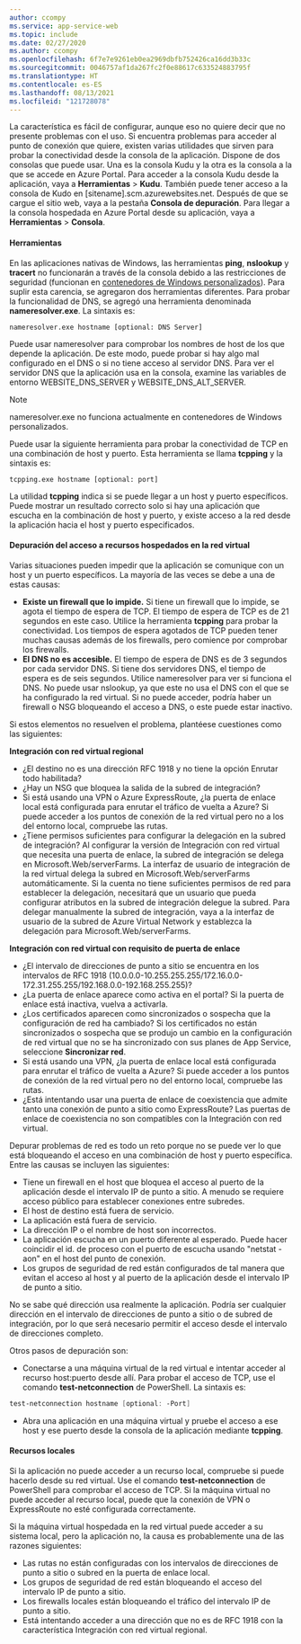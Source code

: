 ```yaml
---
author: ccompy
ms.service: app-service-web
ms.topic: include
ms.date: 02/27/2020
ms.author: ccompy
ms.openlocfilehash: 6f7e7e9261eb0ea2969dbfb752426ca16dd3b33c
ms.sourcegitcommit: 0046757af1da267fc2f0e88617c633524883795f
ms.translationtype: HT
ms.contentlocale: es-ES
ms.lasthandoff: 08/13/2021
ms.locfileid: "121728078"
---
```

La característica es fácil de configurar, aunque eso no quiere decir que no presente problemas con el uso. Si encuentra problemas para acceder al punto de conexión que quiere, existen varias utilidades que sirven para probar la conectividad desde la consola de la aplicación. Dispone de dos consolas que puede usar. Una es la consola Kudu y la otra es la consola a la que se accede en Azure Portal. Para acceder a la consola Kudu desde la aplicación, vaya a **Herramientas** > **Kudu**. También puede tener acceso a la consola de Kudo en [sitename].scm.azurewebsites.net. Después de que se cargue el sitio web, vaya a la pestaña **Consola de depuración**. Para llegar a la consola hospedada en Azure Portal desde su aplicación, vaya a **Herramientas** > **Consola**.

#### <a name="tools"></a>Herramientas
En las aplicaciones nativas de Windows, las herramientas **ping**, **nslookup** y **tracert** no funcionarán a través de la consola debido a las restricciones de seguridad (funcionan en [contenedores de Windows personalizados](../articles/app-service/quickstart-custom-container.md)). Para suplir esta carencia, se agregaron dos herramientas diferentes. Para probar la funcionalidad de DNS, se agregó una herramienta denominada **nameresolver.exe**. La sintaxis es:

```console
nameresolver.exe hostname [optional: DNS Server]
```

Puede usar nameresolver para comprobar los nombres de host de los que depende la aplicación. De este modo, puede probar si hay algo mal configurado en el DNS o si no tiene acceso al servidor DNS. Para ver el servidor DNS que la aplicación usa en la consola, examine las variables de entorno WEBSITE_DNS_SERVER y WEBSITE_DNS_ALT_SERVER.

> [!NOTE]
> nameresolver.exe no funciona actualmente en contenedores de Windows personalizados.
>

Puede usar la siguiente herramienta para probar la conectividad de TCP en una combinación de host y puerto. Esta herramienta se llama **tcpping** y la sintaxis es:

```console
tcpping.exe hostname [optional: port]
```

La utilidad **tcpping** indica si se puede llegar a un host y puerto específicos. Puede mostrar un resultado correcto solo si hay una aplicación que escucha en la combinación de host y puerto, y existe acceso a la red desde la aplicación hacia el host y puerto especificados.

#### <a name="debug-access-to-virtual-network-hosted-resources"></a>Depuración del acceso a recursos hospedados en la red virtual
Varias situaciones pueden impedir que la aplicación se comunique con un host y un puerto específicos. La mayoría de las veces se debe a una de estas causas:

* **Existe un firewall que lo impide.** Si tiene un firewall que lo impide, se agota el tiempo de espera de TCP. El tiempo de espera de TCP es de 21 segundos en este caso. Utilice la herramienta **tcpping** para probar la conectividad. Los tiempos de espera agotados de TCP pueden tener muchas causas además de los firewalls, pero comience por comprobar los firewalls.
* **El DNS no es accesible.** El tiempo de espera de DNS es de 3 segundos por cada servidor DNS. Si tiene dos servidores DNS, el tiempo de espera es de seis segundos. Utilice nameresolver para ver si funciona el DNS. No puede usar nslookup, ya que este no usa el DNS con el que se ha configurado la red virtual. Si no puede acceder, podría haber un firewall o NSG bloqueando el acceso a DNS, o este puede estar inactivo.

Si estos elementos no resuelven el problema, plantéese cuestiones como las siguientes:

**Integración con red virtual regional**
* ¿El destino no es una dirección RFC 1918 y no tiene la opción Enrutar todo habilitada?
* ¿Hay un NSG que bloquea la salida de la subred de integración?
* Si está usando una VPN o Azure ExpressRoute, ¿la puerta de enlace local está configurada para enrutar el tráfico de vuelta a Azure? Si puede acceder a los puntos de conexión de la red virtual pero no a los del entorno local, compruebe las rutas.
* ¿Tiene permisos suficientes para configurar la delegación en la subred de integración? Al configurar la versión de Integración con red virtual que necesita una puerta de enlace, la subred de integración se delega en Microsoft.Web/serverFarms. La interfaz de usuario de integración de la red virtual delega la subred en Microsoft.Web/serverFarms automáticamente. Si la cuenta no tiene suficientes permisos de red para establecer la delegación, necesitará que un usuario que pueda configurar atributos en la subred de integración delegue la subred. Para delegar manualmente la subred de integración, vaya a la interfaz de usuario de la subred de Azure Virtual Network y establezca la delegación para Microsoft.Web/serverFarms.

**Integración con red virtual con requisito de puerta de enlace**
* ¿El intervalo de direcciones de punto a sitio se encuentra en los intervalos de RFC 1918 (10.0.0.0-10.255.255.255/172.16.0.0-172.31.255.255/192.168.0.0-192.168.255.255)?
* ¿La puerta de enlace aparece como activa en el portal? Si la puerta de enlace está inactiva, vuelva a activarla.
* ¿Los certificados aparecen como sincronizados o sospecha que la configuración de red ha cambiado?  Si los certificados no están sincronizados o sospecha que se produjo un cambio en la configuración de red virtual que no se ha sincronizado con sus planes de App Service, seleccione **Sincronizar red**.
* Si está usando una VPN, ¿la puerta de enlace local está configurada para enrutar el tráfico de vuelta a Azure? Si puede acceder a los puntos de conexión de la red virtual pero no del entorno local, compruebe las rutas.
* ¿Está intentando usar una puerta de enlace de coexistencia que admite tanto una conexión de punto a sitio como ExpressRoute? Las puertas de enlace de coexistencia no son compatibles con la Integración con red virtual.

Depurar problemas de red es todo un reto porque no se puede ver lo que está bloqueando el acceso en una combinación de host y puerto específica. Entre las causas se incluyen las siguientes:

* Tiene un firewall en el host que bloquea el acceso al puerto de la aplicación desde el intervalo IP de punto a sitio. A menudo se requiere acceso público para establecer conexiones entre subredes.
* El host de destino está fuera de servicio.
* La aplicación está fuera de servicio.
* La dirección IP o el nombre de host son incorrectos.
* La aplicación escucha en un puerto diferente al esperado. Puede hacer coincidir el id. de proceso con el puerto de escucha usando "netstat -aon" en el host del punto de conexión.
* Los grupos de seguridad de red están configurados de tal manera que evitan el acceso al host y al puerto de la aplicación desde el intervalo IP de punto a sitio.

No se sabe qué dirección usa realmente la aplicación. Podría ser cualquier dirección en el intervalo de direcciones de punto a sitio o de subred de integración, por lo que será necesario permitir el acceso desde el intervalo de direcciones completo.

Otros pasos de depuración son:

* Conectarse a una máquina virtual de la red virtual e intentar acceder al recurso host:puerto desde allí. Para probar el acceso de TCP, use el comando **test-netconnection** de PowerShell. La sintaxis es:

```powershell
test-netconnection hostname [optional: -Port]
```

* Abra una aplicación en una máquina virtual y pruebe el acceso a ese host y ese puerto desde la consola de la aplicación mediante **tcpping**.

#### <a name="on-premises-resources"></a>Recursos locales ####

Si la aplicación no puede acceder a un recurso local, compruebe si puede hacerlo desde su red virtual. Use el comando **test-netconnection** de PowerShell para comprobar el acceso de TCP. Si la máquina virtual no puede acceder al recurso local, puede que la conexión de VPN o ExpressRoute no esté configurada correctamente.

Si la máquina virtual hospedada en la red virtual puede acceder a su sistema local, pero la aplicación no, la causa es probablemente una de las razones siguientes:

* Las rutas no están configuradas con los intervalos de direcciones de punto a sitio o subred en la puerta de enlace local.
* Los grupos de seguridad de red están bloqueando el acceso del intervalo IP de punto a sitio.
* Los firewalls locales están bloqueando el tráfico del intervalo IP de punto a sitio.
* Está intentando acceder a una dirección que no es de RFC 1918 con la característica Integración con red virtual regional.
